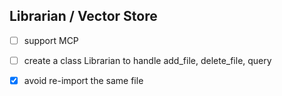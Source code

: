 ## Librarian / Vector Store
- [ ] support MCP
- [ ] create a class Librarian to handle add_file, delete_file, query
- [x] avoid re-import the same file


